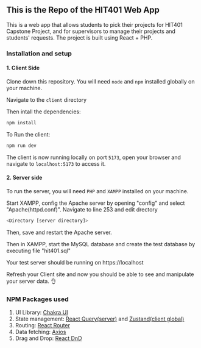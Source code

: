 ## This is the Repo of the HIT401 Web App
This is a web app that allows students to pick their projects for HIT401 Capstone Project, and for supervisors to manage their projects and students' requests. The project is built using React + PHP.
### Installation and setup
#### 1. Client Side
Clone down this repository. You will need `node` and `npm` installed globally on your machine.

Navigate to the `client` directory

Then intall the dependencies:
```bash
npm install
```
To Run the client:
```bash
npm run dev
```
The client is now running locally on port `5173`, open your browser and navigate to `localhost:5173` to access it.

#### 2. Server side
To run the server, you will need `PHP` and `XAMPP` installed on your machine. 

Start XAMPP, config the Apache server by opening "config" and select "Apache(httpd.conf)". Navigate to line 253 and edit drectory 
```bash
<Directory [server directory]>
```
Then, save and restart the Apache server.

Then in XAMPP, start the MySQL database and create the test database by executing file "hit401.sql"

Your test server should be running on https://localhost

Refresh your Client site and now you should be able to see and manipulate your server data. 👌 


### NPM Packages used
1. UI Library: [Chakra UI](https://chakra-ui.com/)
2. State management: [React Query(server)](https://tanstack.com/query/v4/?from=reactQueryV3&original=https://react-query-v3.tanstack.com/) and [Zustand(client global)](https://github.com/pmndrs/zustand)
3. Routing: [React Router](https://reactrouter.com/en/main)
4. Data fetching: [Axios](https://axios-http.com/docs/intro)
5. Drag and Drop: [React DnD](https://react-dnd.github.io/react-dnd/)

